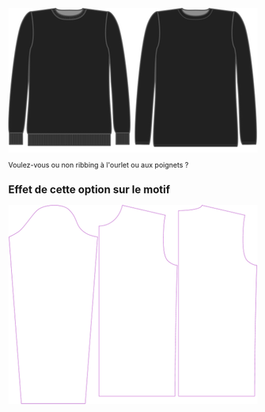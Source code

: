 ![Bord côte](ribbing.svg)

Voulez-vous ou non ribbing à l'ourlet ou aux poignets ?


## Effet de cette option sur le motif
![Cette image montre l'effet de cette option en superposant plusieurs variantes qui ont une valeur différente pour cette option](sven_ribbing_sample.svg "Effet de cette option sur le motif")